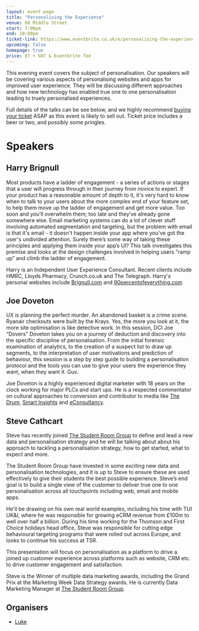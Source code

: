 ```yaml
---
layout: event-page  
title: "Personalising the Experience"
venue: 68 Middle Street
start: 7:00pm
end: 10:00pm
ticket-link: https://www.eventbrite.co.uk/e/personalising-the-experience-tickets-21256301169?ref=estw
upcoming: false
homepage: true
price: £7 + VAT & Eventbrite fee
---
```


This evening event covers the subject of personalisation. Our speakers will be covering various aspects of personalising websites and apps for improved user experience. They will be discussing different approaches and how new technology has enabled true one to one personalisation leading to truely personalised experiences. 

Full details of the talks can be see below, and we highly recommend <a href='https://www.eventbrite.co.uk/e/personalising-the-experience-tickets-21256301169?ref=estw'>buying your ticket<a/> ASAP as this event is likely to sell out. Ticket price includes a beer or two, and possibly some pringles.

# Speakers

## Harry Brignull

Most products have a ladder of engagement - a series of actions or stages that a user will progress through in their journey from novice to expert. If your product has a reasonable amount of depth to it, it's very hard to know when to talk to your users about the more complex end of your feature set, to help them move up the ladder of engagement and get more value. Too soon and you’ll overwhelm them; too late and they’ve already gone somewhere else. Email marketing systems can do a lot of clever stuff involving automated segmentation and targeting, but the problem with email is that it's email - it doesn't happen inside your app where you've got the user's undivided attention. Surely there’s some way of taking these principles and applying them inside your app’s UI? This talk investigates this premise and looks at the design challenges involved in helping users “ramp up” and climb the ladder of engagement. 

Harry is an Independent User Experience Consultant. Recent clients include HMRC, Lloyds Pharmacy, Crunch.co.uk and The Telegraph. Harry's personal websites include <a href="http://Brignull.com">Brignull.com</a> and <a href="http://90percentofeverything.com">90percentofeverything.com</a>  

## Joe Doveton

UX is planning the perfect murder. An abandoned basket is a crime scene. Ryanair checkouts were built by the Krays. Yes, the more you look at it, the more site optimisation is like detective work. In this session, DCI Joe “Dovers” Doveton takes you on a journey of deduction and discovery into the specific discipline of personalisation. From the initial forensic examination of analytics, to the creation of a suspect list to draw up segments, to the interpretation of user motivations and prediction of behaviour, this session is a step by step guide to building a personalisation protocol and the tools you can use to give your users the experience they want, when they want it. Guv. 

Joe Doveton is a highly experienced digital marketer with 18 years on the clock working for major  PLCs and start ups. He is a respected commentator on cultural approaches to conversion and contributor to media like <a href="http://www.thedrum.com/opinion/2015/05/01/general-election-2015-which-party-polling-best-website-performance">The Drum</a>, <a href="http://www.smartinsights.com/digital-marketing-strategy/job-globlmax-colours-fly-away/">Smart Insights</a> and <a href="https://econsultancy.com/blog/authors/joe-doveton-2/">eConsultancy</a>.


## Steve Cathcart

Steve has recently joined <a href="http://www.thestudentroom.co.uk/">The Student Room Group</a> to define and lead a new data and personalisation strategy and he will be talking about about his approach to tackling a personalisation strategy, how to get started, what to expect and more. 

The Student Room Group have invested in some exciting new data and personalisation technologies, and it is up to Steve to ensure these are used effectively to give their students the best possible experience. Steve’s end goal is to build a single view of the customer to deliver true one to one personalisation across all touchpoints including web, email and mobile apps.

He'll be drawing on his own real world examples, including his time with TUI UK&I, where he was responsible for growing eCRM revenue from £100m to well over half a billion. During his time working for the Thomson and First Choice holidays head office, Steve was responsible for cutting edge behavioural targeting programs that were rolled out across Europe, and looks to continue his success at TSR.

This presentation will focus on personalisation as a platform to drive a joined up customer experience across platforms such as website, CRM etc. to drive customer engagement and satisfaction.

Steve is the Winner of multiple data marketing awards, including the Grand Prix at the Marketing Week Data Strategy awards. He is currently Data Marketing Manager at <a href="http://www.thestudentroom.co.uk/">The Student Room Group</a>.


## Organisers

- <a href="http://uxbrighton.org.uk/about/#luke">Luke</a>